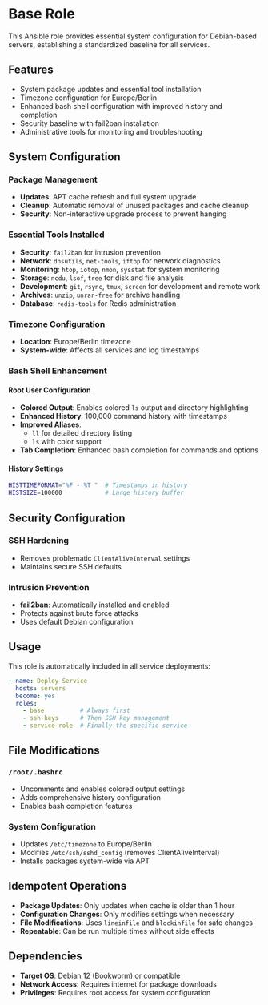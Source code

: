 # Base Role

This Ansible role provides essential system configuration for Debian-based servers, establishing a standardized baseline for all services.

## Features

- System package updates and essential tool installation
- Timezone configuration for Europe/Berlin
- Enhanced bash shell configuration with improved history and completion
- Security baseline with fail2ban installation
- Administrative tools for monitoring and troubleshooting

## System Configuration

### Package Management
- **Updates**: APT cache refresh and full system upgrade
- **Cleanup**: Automatic removal of unused packages and cache cleanup
- **Security**: Non-interactive upgrade process to prevent hanging

### Essential Tools Installed
- **Security**: `fail2ban` for intrusion prevention
- **Network**: `dnsutils`, `net-tools`, `iftop` for network diagnostics
- **Monitoring**: `htop`, `iotop`, `nmon`, `sysstat` for system monitoring
- **Storage**: `ncdu`, `lsof`, `tree` for disk and file analysis
- **Development**: `git`, `rsync`, `tmux`, `screen` for development and remote work
- **Archives**: `unzip`, `unrar-free` for archive handling
- **Database**: `redis-tools` for Redis administration

### Timezone Configuration
- **Location**: Europe/Berlin timezone
- **System-wide**: Affects all services and log timestamps

### Bash Shell Enhancement

#### Root User Configuration
- **Colored Output**: Enables colored `ls` output and directory highlighting
- **Enhanced History**: 100,000 command history with timestamps
- **Improved Aliases**: 
  - `ll` for detailed directory listing
  - `ls` with color support
- **Tab Completion**: Enhanced bash completion for commands and options

#### History Settings
```bash
HISTTIMEFORMAT="%F - %T "  # Timestamps in history
HISTSIZE=100000            # Large history buffer
```

## Security Configuration

### SSH Hardening
- Removes problematic `ClientAliveInterval` settings
- Maintains secure SSH defaults

### Intrusion Prevention
- **fail2ban**: Automatically installed and enabled
- Protects against brute force attacks
- Uses default Debian configuration

## Usage

This role is automatically included in all service deployments:

```yaml
- name: Deploy Service
  hosts: servers
  become: yes
  roles:
    - base          # Always first
    - ssh-keys      # Then SSH key management
    - service-role  # Finally the specific service
```

## File Modifications

### `/root/.bashrc`
- Uncomments and enables colored output settings
- Adds comprehensive history configuration
- Enables bash completion features

### System Configuration
- Updates `/etc/timezone` to Europe/Berlin
- Modifies `/etc/ssh/sshd_config` (removes ClientAliveInterval)
- Installs packages system-wide via APT

## Idempotent Operations

- **Package Updates**: Only updates when cache is older than 1 hour
- **Configuration Changes**: Only modifies settings when necessary
- **File Modifications**: Uses `lineinfile` and `blockinfile` for safe changes
- **Repeatable**: Can be run multiple times without side effects

## Dependencies

- **Target OS**: Debian 12 (Bookworm) or compatible
- **Network Access**: Requires internet for package downloads
- **Privileges**: Requires root access for system configuration 

